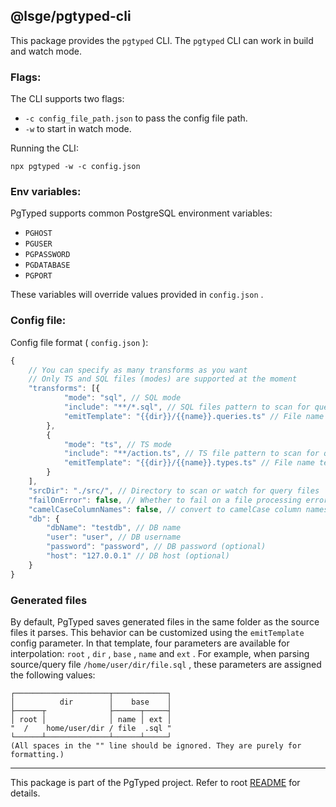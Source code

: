 ## @lsge/pgtyped-cli

This package provides the `pgtyped` CLI.
The `pgtyped` CLI can work in build and watch mode.

### Flags:

The CLI supports two flags:

* `-c config_file_path.json` to pass the config file path.
* `-w` to start in watch mode.

Running the CLI:

```
npx pgtyped -w -c config.json
```

### Env variables:

PgTyped supports common PostgreSQL environment variables:

* `PGHOST`
* `PGUSER`
* `PGPASSWORD`
* `PGDATABASE`
* `PGPORT`

These variables will override values provided in `config.json` .

### Config file:

Config file format ( `config.json` ):

```js
{
    // You can specify as many transforms as you want
    // Only TS and SQL files (modes) are supported at the moment
    "transforms": [{
            "mode": "sql", // SQL mode
            "include": "**/*.sql", // SQL files pattern to scan for queries
            "emitTemplate": "{{dir}}/{{name}}.queries.ts" // File name template to save generated files
        },
        {
            "mode": "ts", // TS mode
            "include": "**/action.ts", // TS file pattern to scan for queries
            "emitTemplate": "{{dir}}/{{name}}.types.ts" // File name template to save generated files
        }
    ],
    "srcDir": "./src/", // Directory to scan or watch for query files
    "failOnError": false, // Whether to fail on a file processing error and abort generation (can be omitted - default is false)
    "camelCaseColumnNames": false, // convert to camelCase column names of result interface
    "db": {
        "dbName": "testdb", // DB name
        "user": "user", // DB username
        "password": "password", // DB password (optional)
        "host": "127.0.0.1" // DB host (optional)
    }
}
```

### Generated files

By default, PgTyped saves generated files in the same folder as the source files it parses.
This behavior can be customized using the `emitTemplate` config parameter.
In that template, four parameters are available for interpolation: `root` , `dir` , `base` , `name` and `ext` .
For example, when parsing source/query file `/home/user/dir/file.sql` , these parameters are assigned the following values:

```
┌─────────────────────┬────────────┐
│          dir        │    base    │
├──────┬              ├──────┬─────┤
│ root │              │ name │ ext │
"  /    home/user/dir / file  .sql "
└──────┴──────────────┴──────┴─────┘
(All spaces in the "" line should be ignored. They are purely for formatting.)
```

---

This package is part of the PgTyped project.
Refer to root [README](https://github.com/adelsz/pgtyped) for details.
